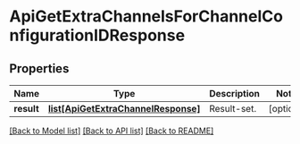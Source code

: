 # ApiGetExtraChannelsForChannelConfigurationIDResponse

## Properties
Name | Type | Description | Notes
------------ | ------------- | ------------- | -------------
**result** | [**list[ApiGetExtraChannelResponse]**](ApiGetExtraChannelResponse.md) | Result-set. | [optional] 

[[Back to Model list]](../README.md#documentation-for-models) [[Back to API list]](../README.md#documentation-for-api-endpoints) [[Back to README]](../README.md)


